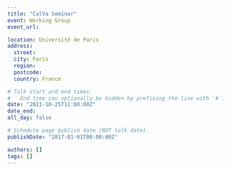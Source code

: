 ```yaml
---
title: "CalVa Seminar"
event: Working Group
event_url:

location: Université de Paris
address:
  street:
  city: Paris
  region:
  postcode:
  country: France

# Talk start and end times.
#   End time can optionally be hidden by prefixing the line with `#`.
date: "2021-10-25T11:00:00Z"
date_end: 
all_day: false

# Schedule page publish date (NOT talk date).
publishDate: "2017-01-01T00:00:00Z"

authors: []
tags: []
---
```

